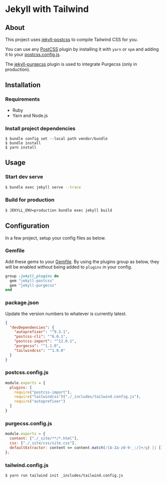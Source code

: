 # Jekyll with Tailwind

## About

This project uses [jekyll-postcss](https://github.com/mhanberg/jekyll-postcss) to compile Tailwind CSS for you.

You can use any [PostCSS](https://postcss.org) plugin by installing it with `yarn` or `npm` and adding it to your [postcss.config.js](postcss.config.js).

The [jekyll-purgecss](https://github.com/mhanberg/jekyll-purgecss) plugin is used to integrate Purgecss (only in production).


## Installation

### Requirements

- Ruby
- Yarn and Node.js

### Install project dependencies

```shell
$ bundle config set --local path vendor/bundle
$ bundle install
$ yarn install
```


## Usage

### Start dev serve

```sh
$ bundle exec jekyll serve --trace
```

### Build for production

```sh
$ JEKYLL_ENV=production bundle exec jekyll build
```


## Configuration

In a few project, setup your config files as below.

### Gemfile

Add these gems to your [Gemfile](Gemfile). By using the plugins group as below, they will be enabled without being added to `plugins` in your config.

```ruby
group :jekyll_plugins do
  gem "jekyll-postcss"
  gem "jekyll-purgecss"
end
```

### package.json

Update the version numbers to whatever is currently latest.

```json
{
  "devDependencies": {
    "autoprefixer": "^9.3.1",
    "postcss-cli": "^6.0.1",
    "postcss-import": "^12.0.1",
    "purgecss": "^1.1.0",
    "tailwindcss": "^1.0.0"
  }
}
```

### postcss.config.js

```javascript
module.exports = {
  plugins: [
    require("postcss-import"),
    require("tailwindcss")("./_includes/tailwind.config.js"),
    require("autoprefixer")
  ]
}
```

### purgecss.config.js

```javascript
module.exports = {
  content: ["./_site/**/*.html"],
  css: ["./_site/css/site.css"],
  defaultExtractor: content => content.match(/[A-Za-z0-9-_:/]+/g) || []
};
```

### tailwind.config.js

```sh
$ yarn run tailwind init _includes/tailwind.config.js
```
